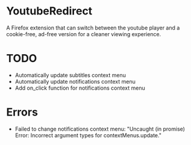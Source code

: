 # YoutubeRedirect
A Firefox extension that can switch between the youtube player and a cookie-free, ad-free version for a cleaner viewing experience.

# TODO
- Automatically update subtitles context menu
- Automatically update notifications context menu
- Add on_click function for notifications context menu

# Errors
- Failed to change notifications context menu: "Uncaught (in promise) Error: Incorrect argument types for contextMenus.update."
